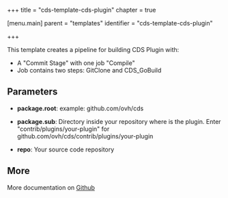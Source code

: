 +++
title = "cds-template-cds-plugin"
chapter = true

[menu.main]
parent = "templates"
identifier = "cds-template-cds-plugin"

+++


This template creates a pipeline for building CDS Plugin with:

- A "Commit Stage" with one job "Compile"
- Job contains two steps: GitClone and CDS_GoBuild


## Parameters

* **package.root**: example: github.com/ovh/cds
* **package.sub**: Directory inside your repository where is the plugin.
Enter "contrib/plugins/your-plugin" for github.com/ovh/cds/contrib/plugins/your-plugin
			
* **repo**: Your source code repository


## More

More documentation on [Github](https://github.com/ovh/cds/tree/master/contrib/templates/cds-template-cds-plugin/README.md)

